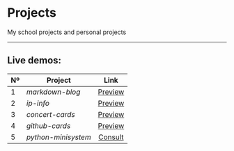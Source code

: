 # Projects
My school projects and personal projects

---

## Live demos:

| Nº | Project | Link |
| - | - |:---:|
| 1 | *markdown-blog* | [Preview]( "vercel.com") |
| 2 | *ip-info* | [Preview](https://bright-gnome-28968b.netlify.app/ "netlify.com") |
| 3 | *concert-cards* | [Preview](https://concert-cards.vercel.app "vercel.com") |
| 4 | *github-cards* | [Preview](https://github-cards-rose.vercel.app/ "vercel.com") |
| 5 | *python-minisystem* | [Consult](https://github.com/elvisscochito/projects/tree/main/python-minisystem "github.com") |
